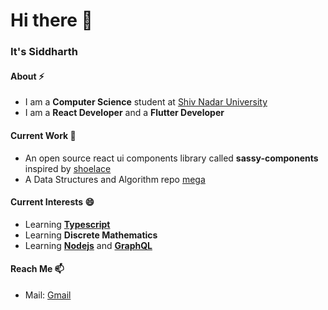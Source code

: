 # Hi there 👋

### It's Siddharth

#### About ⚡
- I am a **Computer Science** student at [Shiv Nadar University](https://snu.edu.in)
- I am a **React Developer** and a **Flutter Developer**

#### Current Work 🔭
- An open source react ui components library called **sassy-components** inspired by [shoelace](https://shoelace.style)
- A Data Structures and Algorithm repo [mega](https://github.com/siddharthborderwala/mega)

#### Current Interests 😄
- Learning **[Typescript](https://typescriptlang.org)**
- Learning **Discrete Mathematics**
- Learning **[Nodejs](https://nodejs.org)** and **[GraphQL](https://graphql.org)**

#### Reach Me 📫
- Mail: [Gmail](mailto:siddharthborderwala@gmail.com)
